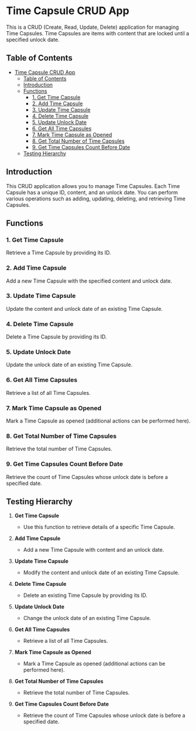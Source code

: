 # Time Capsule CRUD App

This is a CRUD (Create, Read, Update, Delete) application for managing Time Capsules. Time Capsules are items with content that are locked until a specified unlock date.

## Table of Contents

- [Time Capsule CRUD App](#time-capsule-crud-app)
  - [Table of Contents](#table-of-contents)
  - [Introduction](#introduction)
  - [Functions](#functions)
    - [1. Get Time Capsule](#1-get-time-capsule)
    - [2. Add Time Capsule](#2-add-time-capsule)
    - [3. Update Time Capsule](#3-update-time-capsule)
    - [4. Delete Time Capsule](#4-delete-time-capsule)
    - [5. Update Unlock Date](#5-update-unlock-date)
    - [6. Get All Time Capsules](#6-get-all-time-capsules)
    - [7. Mark Time Capsule as Opened](#7-mark-time-capsule-as-opened)
    - [8. Get Total Number of Time Capsules](#8-get-total-number-of-time-capsules)
    - [9. Get Time Capsules Count Before Date](#9-get-time-capsules-count-before-date)
  - [Testing Hierarchy](#testing-hierarchy)

## Introduction

This CRUD application allows you to manage Time Capsules. Each Time Capsule has a unique ID, content, and an unlock date. You can perform various operations such as adding, updating, deleting, and retrieving Time Capsules.

## Functions

### 1. Get Time Capsule

Retrieve a Time Capsule by providing its ID.

### 2. Add Time Capsule

Add a new Time Capsule with the specified content and unlock date.

### 3. Update Time Capsule

Update the content and unlock date of an existing Time Capsule.

### 4. Delete Time Capsule

Delete a Time Capsule by providing its ID.

### 5. Update Unlock Date

Update the unlock date of an existing Time Capsule.

### 6. Get All Time Capsules

Retrieve a list of all Time Capsules.

### 7. Mark Time Capsule as Opened

Mark a Time Capsule as opened (additional actions can be performed here).

### 8. Get Total Number of Time Capsules

Retrieve the total number of Time Capsules.

### 9. Get Time Capsules Count Before Date

Retrieve the count of Time Capsules whose unlock date is before a specified date.

## Testing Hierarchy

1. **Get Time Capsule**
   - Use this function to retrieve details of a specific Time Capsule.

2. **Add Time Capsule**
   - Add a new Time Capsule with content and an unlock date.

3. **Update Time Capsule**
   - Modify the content and unlock date of an existing Time Capsule.

4. **Delete Time Capsule**
   - Delete an existing Time Capsule by providing its ID.

5. **Update Unlock Date**
   - Change the unlock date of an existing Time Capsule.

6. **Get All Time Capsules**
   - Retrieve a list of all Time Capsules.

7. **Mark Time Capsule as Opened**
   - Mark a Time Capsule as opened (additional actions can be performed here).

8. **Get Total Number of Time Capsules**
   - Retrieve the total number of Time Capsules.

9. **Get Time Capsules Count Before Date**
   - Retrieve the count of Time Capsules whose unlock date is before a specified date.
